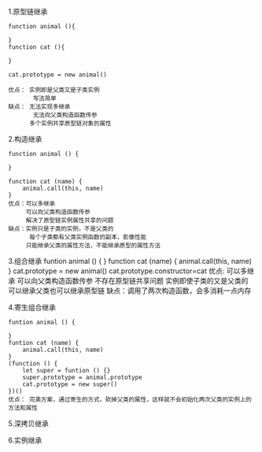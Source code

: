 1.原型链继承
	
	function animal (){
	
	}
	function cat (){
	
	}
	
	cat.prototype = new animal()
	
	优点： 实例即是父类又是子类实例
		   写法简单
	缺点： 无法实现多继承
		   无法向父类构造函数传参
		  多个实例共享原型链对象的属性


2.构造继承

	function animal () {
		
	}

	function cat (name) {
		animal.call(this, name)
	}
	优点：可以多继承
	     可以向父类构造函数传参
	     解决了原型链实例属性共享的问题
	缺点：实例只是子类的实例，不是父类的
		  每个子类都有父类实例函数的副本，影像性能
		 只能继承父类的属性方法，不能继承原型的属性方法
3.组合继承
	funtion animal () {
	}
	function cat (name) {
		animal.call(this, name)
	}
	cat.prototype = new animal()
	cat.prototype.constructor=cat
	优点: 可以多继承
		  可以向父类构造函数传参
		 不存在原型链共享问题
		  实例即使子类的又是父类的
		 可以继承父类也可以继承原型链
	缺点：调用了两次构造函数，会多消耗一点内存

4.寄生组合继承

	funtion animal () {

	}
	funtion cat (name) {
		animal.call(this, name)
	}
	(function () {
		let super = funtion () {}
		super.prototype = animal.prototype
		cat.prototype = new super()
	})()
	优点： 完美方案，通过寄生的方式，砍掉父类的属性，这样就不会初始化两次父类的实例上的方法和属性
5.深拷贝继承

6.实例继承
